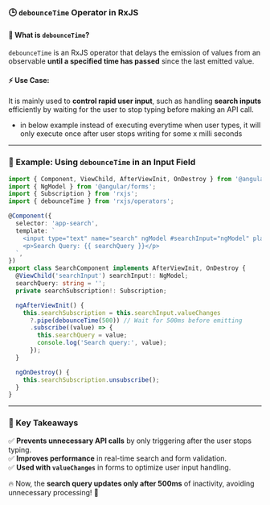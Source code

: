 ### **🕒 `debounceTime` Operator in RxJS**  

#### **📌 What is `debounceTime`?**  
`debounceTime` is an RxJS operator that delays the emission of values from an observable **until a specified time has passed** since the last emitted value.  

#### **⚡ Use Case:**  
It is mainly used to **control rapid user input**, such as handling **search inputs** efficiently by waiting for the user to stop typing before making an API call.
- in below example instead of executing everytime when user types, it will only execute once after user stops writing for some x milli seconds
---

### **🔹 Example: Using `debounceTime` in an Input Field**  
```typescript
import { Component, ViewChild, AfterViewInit, OnDestroy } from '@angular/core';
import { NgModel } from '@angular/forms';
import { Subscription } from 'rxjs';
import { debounceTime } from 'rxjs/operators';

@Component({
  selector: 'app-search',
  template: `
    <input type="text" name="search" ngModel #searchInput="ngModel" placeholder="Type to search..." />
    <p>Search Query: {{ searchQuery }}</p>
  `,
})
export class SearchComponent implements AfterViewInit, OnDestroy {
  @ViewChild('searchInput') searchInput!: NgModel;
  searchQuery: string = '';
  private searchSubscription!: Subscription;

  ngAfterViewInit() {
    this.searchSubscription = this.searchInput.valueChanges
      ?.pipe(debounceTime(500)) // Wait for 500ms before emitting
      .subscribe((value) => {
        this.searchQuery = value;
        console.log('Search query:', value);
      });
  }

  ngOnDestroy() {
    this.searchSubscription.unsubscribe();
  }
}
```

---

### **🔹 Key Takeaways**
✅ **Prevents unnecessary API calls** by only triggering after the user stops typing.  
✅ **Improves performance** in real-time search and form validation.  
✅ **Used with `valueChanges`** in forms to optimize user input handling.  

🔥 Now, the **search query updates only after 500ms** of inactivity, avoiding unnecessary processing! 🚀